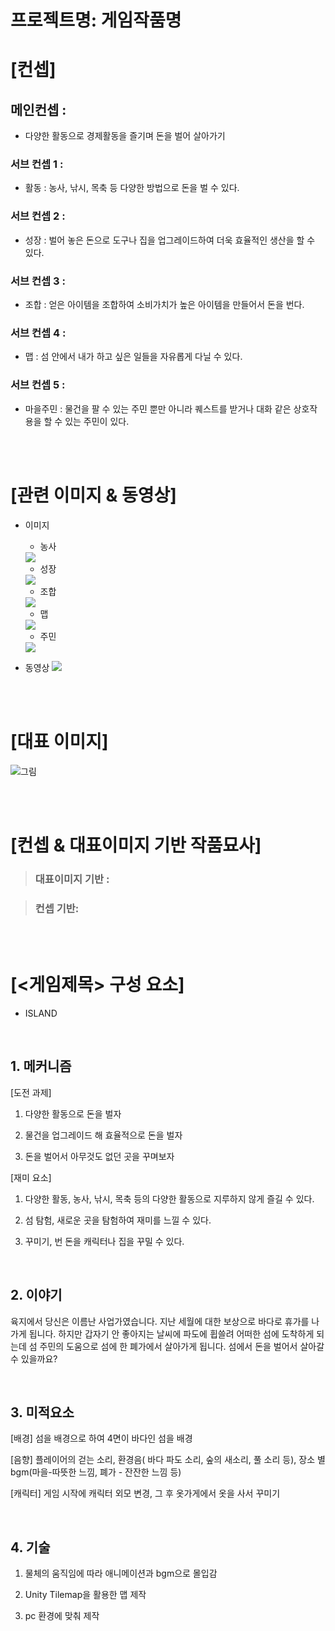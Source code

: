 # 프로젝트명: 게임작품명

# [컨셉]

## 메인컨셉 :

- 다양한 활동으로 경제활동을 즐기며 돈을 벌어 살아가기

### 서브 컨셉 1 :

- 활동 : 농사, 낚시, 목축 등 다양한 방법으로 돈을 벌 수 있다.

### 서브 컨셉 2 :

- 성장 : 벌어 놓은 돈으로 도구나 집을 업그레이드하여 더욱 효율적인 생산을 할 수 있다.

### 서브 컨셉 3 :

- 조합 : 얻은 아이템을 조합하여 소비가치가 높은 아이템을 만들어서 돈을 번다.

### 서브 컨셉 4 :

- 맵 : 섬 안에서 내가 하고 싶은 일들을 자유롭게 다닐 수 있다.

### 서브 컨셉 5 :

- 마을주민 : 물건을 팔 수 있는 주민 뿐만 아니라 퀘스트를 받거나 대화 같은 상호작용을 할 수 있는 주민이 있다.

<br><br>

# [관련 이미지 & 동영상]

- 이미지  
  - 농사

  <img src="./img/관련이미지-농사.png">

  - 성장

  <img src="./img/관련이미지-레벨.png">

  - 조합

  <img src="./img/관련이미지-조합.png">

  - 맵

  <img src="./img/관련이미지-맵.png">

  - 주민

  <img src="./img/관련이미지-주민.png">
- 동영상
  [![](./img/동영상.png)](https://youtu.be/7IDfb0kU4ws)

<br><br>

# [대표 이미지]

![그림](./img/대표이미지.png)

<br><br>

# [컨셉 & 대표이미지 기반 작품묘사]

> ### 대표이미지 기반 :

> ### 컨셉 기반:

<br><br>

# [<게임제목> 구성 요소]

- ISLAND

<br>

## 1. 메커니즘

[도전 과제]

1. 다양한 활동으로 돈을 벌자

2. 물건을 업그레이드 해 효율적으로 돈을 벌자

3. 돈을 벌어서 아무것도 없던 곳을 꾸며보자



[재미 요소]

1. 다양한 활동, 농사, 낚시, 목축 등의 다양한 활동으로 지루하지 않게 즐길 수 있다.

2. 섬 탐험, 새로운 곳을 탐험하여 재미를 느낄 수 있다.

3. 꾸미기, 번 돈을 캐릭터나 집을 꾸밀 수 있다.

<br>

## 2. 이야기

육지에서 당신은 이름난 사업가였습니다. 지난 세월에 대한 보상으로 바다로 휴가를 나가게 됩니다. 하지만 갑자기 안 좋아지는 날씨에 파도에 휩쓸려 어떠한 섬에 도착하게 되는데 섬 주민의 도움으로 섬에 한 폐가에서 살아가게 됩니다. 섬에서 돈을 벌어서 살아갈 수 있을까요?

<br>

## 3. 미적요소

[배경] 섬을 배경으로 하여 4면이 바다인 섬을 배경

[음향] 플레이어의 걷는 소리, 환경음( 바다 파도 소리, 숲의 새소리, 풀 소리 등), 장소 별 bgm(마을-따뜻한 느낌, 폐가 - 잔잔한 느낌 등)

[캐릭터] 게임 시작에 캐릭터 외모 변경, 그 후 옷가게에서 옷을 사서 꾸미기


<br>

## 4. 기술

1. 물체의 움직임에 따라 애니메이션과 bgm으로 몰입감

2. Unity Tilemap을 활용한 맵 제작

3. pc 환경에 맞춰 제작 
